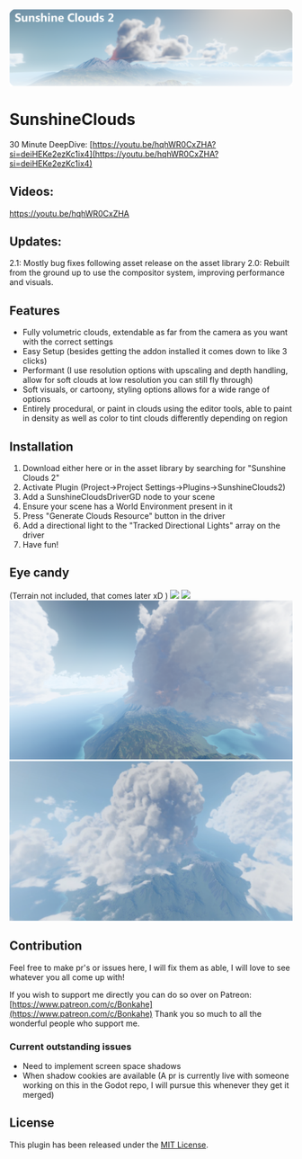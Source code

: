 <img src="https://github.com/Bonkahe/SunshineClouds2/blob/main/githubstuff/Logo.png?raw=true">

# SunshineClouds
30 Minute DeepDive: [https://youtu.be/hqhWR0CxZHA?si=deiHEKe2ezKc1ix4](https://youtu.be/hqhWR0CxZHA?si=deiHEKe2ezKc1ix4)

## Videos:
https://youtu.be/hqhWR0CxZHA

## Updates:
2.1:
Mostly bug fixes following asset release on the asset library
2.0:
Rebuilt from the ground up to use the compositor system, improving performance and visuals.

## Features
* Fully volumetric clouds, extendable as far from the camera as you want with the correct settings
* Easy Setup (besides getting the addon installed it comes down to like 3 clicks)
* Performant (I use resolution options with upscaling and depth handling, allow for soft clouds at low resolution you can still fly through)
* Soft visuals, or cartoony, styling options allows for a wide range of options
* Entirely procedural, or paint in clouds using the editor tools, able to paint in density as well as color to tint clouds differently depending on region

## Installation

1. Download either here or in the asset library by searching for "Sunshine Clouds 2"
2. Activate Plugin (Project->Project Settings->Plugins->SunshineClouds2)
3. Add a SunshineCloudsDriverGD node to your scene
4. Ensure your scene has a World Environment present in it
5. Press "Generate Clouds Resource" button in the driver
6. Add a directional light to the "Tracked Directional Lights" array on the driver
7. Have fun!

## Eye candy 
(Terrain not included, that comes later xD )
<img src="https://github.com/Bonkahe/SunshineClouds2/blob/main/githubstuff/PreviewGif_Environment.gif">
<img src="https://github.com/Bonkahe/SunshineClouds2/blob/main/githubstuff/PreviewGif_Tools.gif">
<img src="https://github.com/Bonkahe/SunshineClouds2/blob/main/githubstuff/ScreenShot1.png">
<img src="https://github.com/Bonkahe/SunshineClouds2/blob/main/githubstuff/ScreenShot2.png">

## Contribution
Feel free to make pr's or issues here, I will fix them as able, I will love to see whatever you all come up with!

If you wish to support me directly you can do so over on Patreon: [https://www.patreon.com/c/Bonkahe](https://www.patreon.com/c/Bonkahe)
Thank you so much to all the wonderful people who support me.

### Current outstanding issues
* Need to implement screen space shadows
* When shadow cookies are available (A pr is currently live with someone working on this in the Godot repo, I will pursue this whenever they get it merged)


## License
This plugin has been released under the [MIT License](https://github.com/Bonkahe/SunshineClouds2/blob/main/LICENSE).
